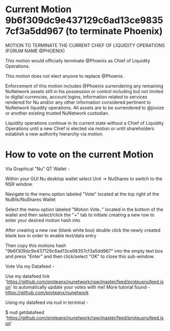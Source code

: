 # Current Motion 9b6f309dc9e437129c6ad13ce98357cf3a5dd967 (to terminate Phoenix)

MOTION TO TERMINATE THE CURRENT CHIEF OF LIQUIDITY OPERATIONS (FORUM NAME @PHOENIX)

This motion would officially terminate @Phoenix as Chief of Liquidity Operations.

This motion does not elect anyone to replace @Phoenix.

Enforcement of this motion includes @Phoenix surrendering any remaining NuNetwork assets still in his possession or control including but not limited to digital currencies, account logins, information related to services rendered for Nu and/or any other information considered pertinent to NuNetwork liquidity operations. All assets are to be surrendered to @jooize or another existing trusted NuNetwork custodian.

Liquidity operations continue in its current state without a Chief of Liquidity Operations until a new Chief is elected via motion or until shareholders establish a new authority hierarchy via motion.

# How to vote on the current Motion

Via Graphical "Nu" QT Wallet -

Within your GUI Nu desktop wallet select Unit -> NuShares to switch to the NSR window.

 Navigate to the menu option labeled "Vote" located at the top right of the NuBits/NuShares Wallet

 Select the menu option labeled "Motion Vote.." located in the bottom of the wallet and then select/click the "+" tab to initiate creating a new row to enter your desired motion hash into

 After creating a new row (blank white box) double click the newly created blank box in order to enable text/data entry

 Then copy this motions hash "9b6f309dc9e437129c6ad13ce98357cf3a5dd967" into the empty text box and press "Enter" and then click/select "OK" to close this sub-window.

Vote Via my Datafeed -

Use my datafeed link 'https://github.com/proteanx/nunetwork/raw/master/feed/proteusnufeed.json' to automatically update your votes with me! More tutorial found - https://github.com/proteanx/nunetwork

Using my datafeed via nud in terminal -

$ nud getdatafeed 'https://github.com/proteanx/nunetwork/raw/master/feed/proteusnufeed.json'
